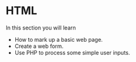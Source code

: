 # HTML

In this section you will learn
* How to mark up a basic web page.
* Create a web form.
* Use PHP to process some simple user inputs.
